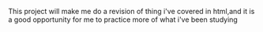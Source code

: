 This project will make me do a revision of thing i've covered in html,and it is a good opportunity for me to practice more of what i've been studying